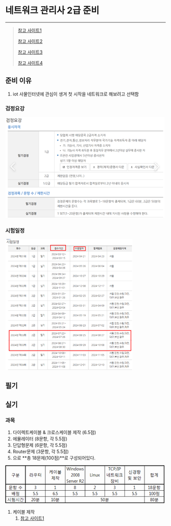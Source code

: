 # 네트워크 관리사 2급 준비 

---

>[참고 사이트1](https://ohaengsa.tistory.com/entry/%EB%84%A4%ED%8A%B8%EC%9B%8C%ED%81%AC%EA%B4%80%EB%A6%AC%EC%82%AC-2%EA%B8%89-%EC%8B%A4%EA%B8%B0-%EB%8F%85%ED%95%99-%EA%B3%B5%EB%9E%B5%EB%B2%95)
>
>[참고 사이트2](https://bio-kcs.tistory.com/entry/%EC%9E%90%EA%B2%A9%EC%A6%9D-2023%EB%85%84-11%EC%9B%94-%EB%84%A4%ED%8A%B8%EC%9B%8C%ED%81%AC-%EA%B4%80%EB%A6%AC%EC%82%AC-2%EA%B8%89-%ED%95%84%EA%B8%B0-%ED%95%A9%EA%B2%A9-%ED%9B%84%EA%B8%B0-4%ED%9A%8C-%EC%9D%B8%EA%B0%95-X)
>
>[참고 사이트3](https://m.blog.naver.com/taeildiary/223147240489)
>
>[참고 사이트4](https://m.blog.naver.com/lifeofpotato/221233237905)

## 준비 이유 

1. iot 사물인터넷에 관심이 생겨 첫 시작을 네트워크로 해보려고 선택함 

### 검정요강

<img src="./images/검정요강.png" alt="검정요강" width="500" />

### 시험일정 

<img src="./images/시험일정.png" alt="시험일정" width="400" />

## 필기



## 실기

### 과목 

1. 다이렉트케이블 & 크로스케이블 제작 (6.5점) 
2. 에뮬레이터 (8문항, 각 5.5점)
3. 단답형문제 (6문항, 각 5.5점)
4. Router문제 (3문항, 각 5.5점)
5. 으로 **총 18문제(100점)**로 구성되어있다.

<img src="./images/시험과목.png" width="500">

1. 케이블 제작 
   1. [참고 사이트1](https://jettstream.tistory.com/282)